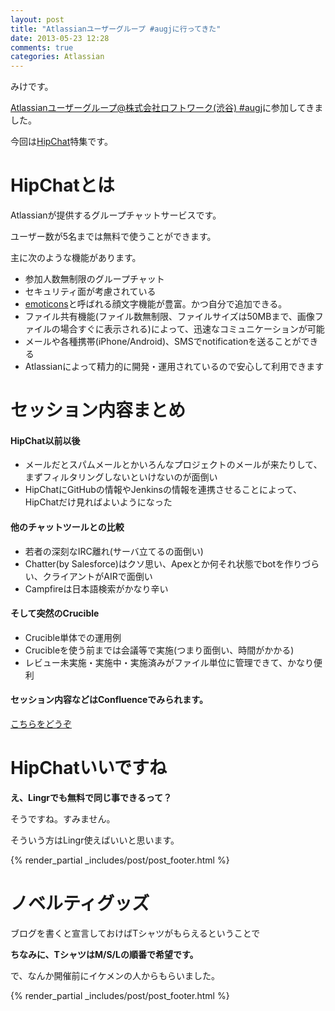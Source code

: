 ```yaml
---
layout: post
title: "Atlassianユーザーグループ #augjに行ってきた"
date: 2013-05-23 12:28
comments: true
categories: Atlassian
---
```



みけです。

[Atlassianユーザーグループ@株式会社ロフトワーク(渋谷) #augj](http://www.zusaar.com/event/735003)に参加してきました。

今回は[HipChat](https://www.hipchat.com/)特集です。


HipChatとは
===

Atlassianが提供するグループチャットサービスです。

ユーザー数が5名までは無料で使うことができます。

主に次のような機能があります。

+ 参加人数無制限のグループチャット
+ セキュリティ面が考慮されている
+ [emoticons](http://hipchat-emoticons.nyh.name/)と呼ばれる顔文字機能が豊富。かつ自分で追加できる。
+ ファイル共有機能(ファイル数無制限、ファイルサイズは50MBまで、画像ファイルの場合すぐに表示される)によって、迅速なコミュニケーションが可能
+ メールや各種携帯(iPhone/Android)、SMSでnotificationを送ることができる
+ Atlassianによって精力的に開発・運用されているので安心して利用できます


セッション内容まとめ
===

#### HipChat以前以後

+ メールだとスパムメールとかいろんなプロジェクトのメールが来たりして、まずフィルタリングしないといけないのが面倒い
+ HipChatにGitHubの情報やJenkinsの情報を連携させることによって、HipChatだけ見ればよいようになった

#### 他のチャットツールとの比較

+ 若者の深刻なIRC離れ(サーバ立てるの面倒い)
+ Chatter(by Salesforce)はクソ思い、Apexとか何それ状態でbotを作りづらい、クライアントがAIRで面倒い
+ Campfireは日本語検索がかなり辛い


#### そして突然のCrucible

+ Crucible単体での運用例
+ Crucibleを使う前までは会議等で実施(つまり面倒い、時間がかかる)
+ レビュー未実施・実施中・実施済みがファイル単位に管理できて、かなり便利

#### セッション内容などはConfluenceでみられます。

[こちらをどうぞ](http://confluence.atlassian.co.jp/pages/viewpage.action?pageId=42533669)


HipChatいいですね
===

**え、Lingrでも無料で同じ事できるって？**

そうですね。すみません。

そういう方はLingr使えばいいと思います。

{% render_partial _includes/post/post_footer.html %}

ノベルティグッズ
===

ブログを書くと宣言しておけばTシャツがもらえるということで

**ちなみに、TシャツはM/S/Lの順番で希望です。**

で、<span style="font-decoration : line-through;">なんか開催前にイケメンの人から</span>もらいました。

{% render_partial _includes/post/post_footer.html %}


